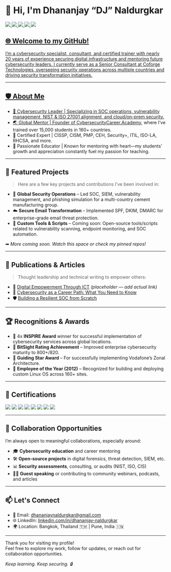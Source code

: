 # 👋 Hi, I'm Dhananjay “DJ” Naldurgkar
<div>
  <a href="https://www.youtube.com/@cybersecuritycareer" target="_blank">
    <img src="https://img.shields.io/badge/YouTube-FF0000?style=for-the-badge&logo=YouTube&logoColor=white" />
  </a>
  <a href="https://www.linkedin.com/in/dhananjay-naldurgkar/" target="_blank">
    <img src="https://img.shields.io/badge/LinkedIn-0A66C2?style=for-the-badge&logo=LinkedIn&logoColor=white" />
  </a>
  <a href="https://www.cybersecuritycareer.academy" target="_blank">
  <img src="https://img.shields.io/badge/Website-000000?style=for-the-badge&logo=Google%20Chrome&logoColor=white" />
  </a>
  <a href="https://www.instagram.com/dhananjaynaldurgkar/" target="_blank">
  <img src="https://img.shields.io/badge/Instagram-E4405F?style=for-the-badge&logo=Instagram&logoColor=white" />
  </a>
  <a href="[https//www.facebook.com/dhananjay.naldurgkar](https://www.facebook.com/dhananjay.naldurgkar)" target="_blank">
  <img src="https://img.shields.io/badge/Facebook-1877F2?style=for-the-badge&logo=Facebook&logoColor=white" />
</div>

## 🌐 Welcome to my GitHub!

I’m a cybersecurity specialist, consultant, and certified trainer with nearly 20 years of experience securing digital infrastructure and mentoring 
future cybersecurity leaders. I currently serve as a Senior Consultant at Coforge Technologies, overseeing security operations across multiple 
countries and driving security transformation initiatives.

---

## 🛡️ About Me

- 🔐 Cybersecurity Leader | Specializing in SOC operations, vulnerability management, NIST & ISO 27001 alignment, and cloud/on-prem security.
- 🌏 Global Mentor | Founder of [CybersecurityCareer.Academy](https://cybersecuritycareer.academy/), where I’ve trained over 15,000 students in 160+ countries.
- 🧠 Certified Expert | CISSP, CISM, PMP, CEH, Security+, ITIL, ISO-LA, RHCSA, and more.
- 💬 Passionate Educator | Known for mentoring with heart—my students' growth and appreciation constantly fuel my passion for teaching.

---

## 🔗 Featured Projects

> Here are a few key projects and contributions I've been involved in:

- 🔐 **Global Security Operations** – Led SOC, SIEM, vulnerability management, and phishing simulation for a multi-country cement manufacturing group.
- ☁️ **Secure Email Transformation** – Implemented SPF, DKIM, DMARC for enterprise-grade email threat protection.
- 🧰 **Custom Tools & Scripts** – Coming soon: Open-source tools/scripts related to vulnerability scanning, endpoint monitoring, and SOC automation.

➡ *More coming soon. Watch this space or check my pinned repos!*

---

## 📄 Publications & Articles

> Thought leadership and technical writing to empower others:

- 📘 [Digital Empowerment Through ICT](#) *(placeholder — add actual link)*
- 🧠 [Cybersecurity as a Career Path: What You Need to Know](#)
- 🛡️ [Building a Resilient SOC from Scratch](#)

---

## 🏆 Recognitions & Awards

- 🏅 4x **INSPIRE Award** winner for successful implementation of cybersecurity services across global locations.
- 🥇 **BitSight Rating Achievement** – Improved enterprise cybersecurity maturity to 800+/820.
- 🌟 **Guiding Star Award** – For successfully implementing Vodafone’s Zonal Architecture.
- 🧾 **Employee of the Year (2012)** – Recognized for building and deploying custom Linux OS across 160+ sites.

---

## 📜 Certifications

<div>
  <img src="https://img.shields.io/badge/-CISSP-003366?&style=for-the-badge&logo=ISC2&logoColor=white" />
  <img src="https://img.shields.io/badge/-CISM-002b36?&style=for-the-badge&logo=ISACA&logoColor=white" />
  <img src="https://img.shields.io/badge/-CEH%20v10-AA0000?&style=for-the-badge&logo=CEH&logoColor=white" />
  <img src="https://img.shields.io/badge/-CompTIA-FF0000?&style=for-the-badge&logo=CompTIA&logoColor=white" />
  <img src="https://img.shields.io/badge/-ITIL%204-5A2C84?&style=for-the-badge&logo=Axelos&logoColor=white" />
  <img src="https://img.shields.io/badge/-RHCSA-AA0000?&style=for-the-badge&logo=RedHat&logoColor=white" />
  <img src="https://img.shields.io/badge/-MCP-00ADEF?&style=for-the-badge&logo=Microsoft&logoColor=white" />
  <img src="https://img.shields.io/badge/-ISO%2027001%20LA-000000?&style=for-the-badge&logo=ISO&logoColor=white" />
</div>



---

## 🤝 Collaboration Opportunities

I’m always open to meaningful collaborations, especially around:

- 🎓 **Cybersecurity education** and career mentoring
- 🛠️ **Open-source projects** in digital forensics, threat detection, SIEM, etc.
- 📊 **Security assessments**, consulting, or audits (NIST, ISO, CIS)
- 🧑‍🏫 **Guest speaking** or contributing to community webinars, podcasts, and articles

---

## 📫 Let's Connect

- 📧 Email: [dhananjaynaldurgkar@gmail.com](mailto:dhananjaynaldurgkar@gmail.com)  
- 🌐 LinkedIn: [linkedin.com/in/dhananjay-naldurgkar](https://www.linkedin.com/in/dhananjay-naldurgkar/)  
- 🌍 Location: Bangkok, Thailand 🇹🇭 | Pune, India 🇮🇳  

---

Thank you for visiting my profile!  
Feel free to explore my work, follow for updates, or reach out for collaboration opportunities.

*Keep learning. Keep securing. 🔒*
```
